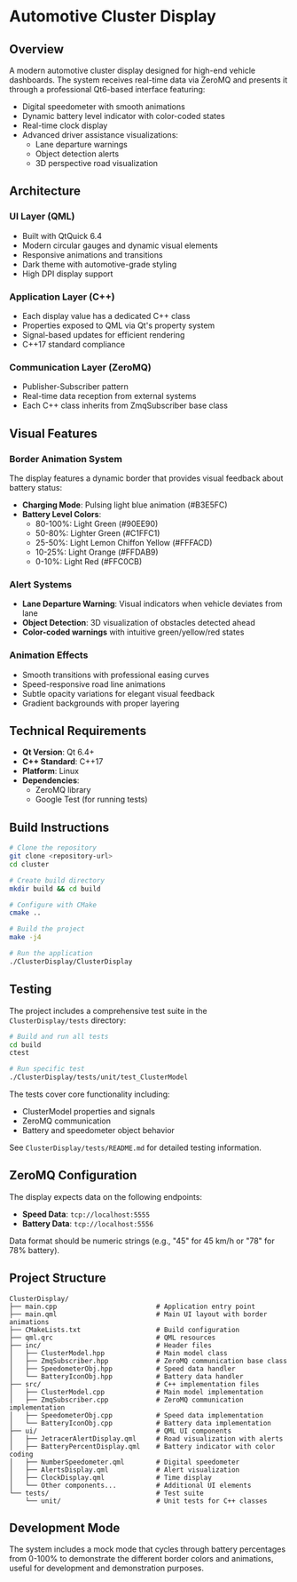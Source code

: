 # Automotive Cluster Display

## Overview

A modern automotive cluster display designed for high-end vehicle dashboards. The system receives real-time data via ZeroMQ and presents it through a professional Qt6-based interface featuring:

- Digital speedometer with smooth animations
- Dynamic battery level indicator with color-coded states
- Real-time clock display
- Advanced driver assistance visualizations:
  - Lane departure warnings
  - Object detection alerts
  - 3D perspective road visualization

## Architecture

### UI Layer (QML)
- Built with QtQuick 6.4
- Modern circular gauges and dynamic visual elements
- Responsive animations and transitions
- Dark theme with automotive-grade styling
- High DPI display support

### Application Layer (C++)
- Each display value has a dedicated C++ class
- Properties exposed to QML via Qt's property system
- Signal-based updates for efficient rendering
- C++17 standard compliance

### Communication Layer (ZeroMQ)
- Publisher-Subscriber pattern
- Real-time data reception from external systems
- Each C++ class inherits from ZmqSubscriber base class

## Visual Features

### Border Animation System
The display features a dynamic border that provides visual feedback about battery status:

- **Charging Mode**: Pulsing light blue animation (#B3E5FC)
- **Battery Level Colors**:
  - 80-100%: Light Green (#90EE90)
  - 50-80%: Lighter Green (#C1FFC1)
  - 25-50%: Light Lemon Chiffon Yellow (#FFFACD)
  - 10-25%: Light Orange (#FFDAB9)
  - 0-10%: Light Red (#FFC0CB)

### Alert Systems
- **Lane Departure Warning**: Visual indicators when vehicle deviates from lane
- **Object Detection**: 3D visualization of obstacles detected ahead
- **Color-coded warnings** with intuitive green/yellow/red states

### Animation Effects
- Smooth transitions with professional easing curves
- Speed-responsive road line animations
- Subtle opacity variations for elegant visual feedback
- Gradient backgrounds with proper layering

## Technical Requirements

- **Qt Version**: Qt 6.4+
- **C++ Standard**: C++17
- **Platform**: Linux
- **Dependencies**:
  - ZeroMQ library
  - Google Test (for running tests)

## Build Instructions

```bash
# Clone the repository
git clone <repository-url>
cd cluster

# Create build directory
mkdir build && cd build

# Configure with CMake
cmake ..

# Build the project
make -j4

# Run the application
./ClusterDisplay/ClusterDisplay
```

## Testing

The project includes a comprehensive test suite in the `ClusterDisplay/tests` directory:

```bash
# Build and run all tests
cd build
ctest

# Run specific test
./ClusterDisplay/tests/unit/test_ClusterModel
```

The tests cover core functionality including:
- ClusterModel properties and signals
- ZeroMQ communication
- Battery and speedometer object behavior

See `ClusterDisplay/tests/README.md` for detailed testing information.

## ZeroMQ Configuration

The display expects data on the following endpoints:
- **Speed Data**: `tcp://localhost:5555`
- **Battery Data**: `tcp://localhost:5556`

Data format should be numeric strings (e.g., "45" for 45 km/h or "78" for 78% battery).

## Project Structure

```
ClusterDisplay/
├── main.cpp                         # Application entry point
├── main.qml                         # Main UI layout with border animations
├── CMakeLists.txt                   # Build configuration
├── qml.qrc                          # QML resources
├── inc/                             # Header files
│   ├── ClusterModel.hpp             # Main model class
│   ├── ZmqSubscriber.hpp            # ZeroMQ communication base class
│   ├── SpeedometerObj.hpp           # Speed data handler
│   └── BatteryIconObj.hpp           # Battery data handler
├── src/                             # C++ implementation files
│   ├── ClusterModel.cpp             # Main model implementation
│   ├── ZmqSubscriber.cpp            # ZeroMQ communication implementation
│   ├── SpeedometerObj.cpp           # Speed data implementation
│   └── BatteryIconObj.cpp           # Battery data implementation
├── ui/                              # QML UI components
│   ├── JetracerAlertDisplay.qml     # Road visualization with alerts
│   ├── BatteryPercentDisplay.qml    # Battery indicator with color coding
│   ├── NumberSpeedometer.qml        # Digital speedometer
│   ├── AlertsDisplay.qml            # Alert visualization
│   ├── ClockDisplay.qml             # Time display
│   └── Other components...          # Additional UI elements
└── tests/                           # Test suite
    └── unit/                        # Unit tests for C++ classes
```

## Development Mode

The system includes a mock mode that cycles through battery percentages from 0-100% to demonstrate the different border colors and animations, useful for development and demonstration purposes.
